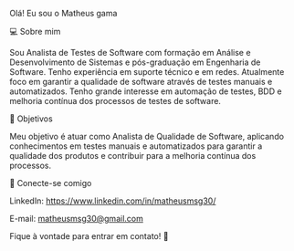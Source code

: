 Olá! Eu sou o Matheus gama

💻 Sobre mim

Sou Analista de Testes de Software com formação em Análise e Desenvolvimento de Sistemas e pós-graduação em Engenharia de Software. Tenho experiência em suporte técnico e em redes. Atualmente foco em garantir a qualidade de software através de testes manuais e automatizados. Tenho grande interesse em automação de testes, BDD e melhoria contínua dos processos de testes de software.

🎯 Objetivos

Meu objetivo é atuar como Analista de Qualidade de Software, aplicando conhecimentos em testes manuais e automatizados para garantir a qualidade dos produtos e contribuir para a melhoria contínua dos processos.


👥 Conecte-se comigo

LinkedIn: https://www.linkedin.com/in/matheusmsg30/

E-mail: matheusmsg30@gmail.com

Fique à vontade para entrar em contato! 🚀
